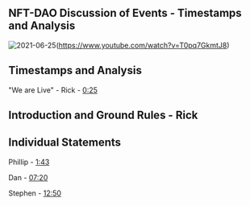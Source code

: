 

## NFT-DAO Discussion of Events - Timestamps and Analysis

![2021-06-25](https://user-images.githubusercontent.com/25156451/123429978-844c6100-d5bf-11eb-9063-8698b95afd8c.png)(https://www.youtube.com/watch?v=T0pq7GkmtJ8)

 ## Timestamps and Analysis

"We are Live" - Rick - [0:25](https://youtu.be/T0pq7GkmtJ8?t=25)

## Introduction and Ground Rules - Rick

## Individual Statements

Phillip - [1:43](https://youtu.be/T0pq7GkmtJ8?t=103)

Dan - [07:20](https://youtu.be/T0pq7GkmtJ8?t=440)

Stephen - [12:50](https://youtu.be/T0pq7GkmtJ8?t=770)
